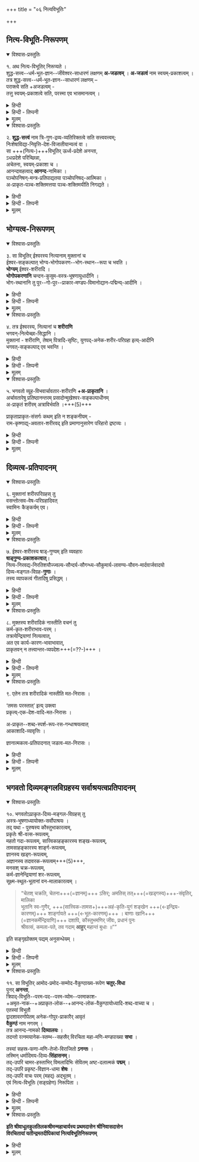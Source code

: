 +++
title = "०६ नित्यविभूतिः"

+++

## नित्य-विभूति-निरूपणम् 

<details open><summary>विश्वास-प्रस्तुतिः</summary>

१. अथ नित्य-विभूतिर् निरूप्यते ।  
शुद्ध-सत्त्व--धर्म-भूत-ज्ञान--जीवेश्वर-साधारणं लक्षणम् **अ-जडत्वम्** । **अ-जडत्वं** नाम स्वयम्-प्रकाशत्वम् ।  
तत्र शुद्ध-सत्त्व--धर्म-भूत-ज्ञान--साधारणं लक्षणम् –  
पराक्त्वे सति +अजडत्वम् -  
तत्तु स्वयम्-प्रकाशत्वे सति, परस्मा एव भासमानत्वम् ।
</details>

<details><summary>हिन्दी</summary>

अनुवाद -काल- निरूपण के पश्चात् नित्यविभूति का निरूपण किया जा रहा है । शुद्धसत्त्व, धर्मभूतज्ञान, जीव तथा ईश्वर, इन चारों में पाया जाने वाला धर्म अजड़त्व है ।  
स्वयम्प्रकाशत्व को अजड़त्व कहते हैं । 
पराक् होते हुए अजड़ होना यह धर्मं शुद्धसत्त्व तथा धर्मभूतज्ञान, इन दोनों में समान रूप से पाया जाता है ।  
पराक् होते हुए अजड़ होने का अर्थ है स्वयम् प्रकाश होते हुए दूसरे के लिए प्रकाशित होना ।  
</details>


<details><summary>हिन्दी - तिप्पनी</summary>

नित्यविभूति का निरूपण 


भा० प्र० - प्रकृति तथा काल का निरूपण करने के पश्चात् इस छठे अवतार में नित्यविभूति का निरूपण किया जाता है । विशिष्टाद्वैतदर्शन में स्वीकार किया जाता है कि परमात्मा की दो विभूतियाँ हैं— श्रीविभूति तथा नित्यविभूति ।  
लीला विभूति के अन्तर्गत सम्पूर्ण जगत् आ जाता है.  
तथा नित्यविभूति श्रीभगवान् के दिव्य वैकुण्ठधाम को कहते हैं ।  
नित्यविभूति को शुद्धसत्त्व तथा त्रिपाद्विभूति भी कहा[[१०५]] जाता है ।  
पुरुषसूक्त का निम्न मन्त्र भी परमात्मा की इन दोनों विभूतियों का निर्देश करता है । 

'पादोऽस्य विश्वा भूतानि त्रिपादस्यामृतं दिवि । एतावानस्य महिमा ततो ज्यायांश्च पूरुषः ।'+++(5)+++  
अर्थात् परमात्मा की पादविभूति में यह सम्पूर्ण जगत् है  
तथा परमात्मा की अमृत त्रिपाद विभूति द्युलोक ( वैकुण्ठलोक ) में है ।  
इतना परमात्मा का ऐश्वर्य है और परमपुरुष उससे महान् है । 

यतीन्द्रमतदीपिकाकार शुद्धसत्त्व, धर्मभूतज्ञान, जीव तथा ईश्वर,  
इन चारों में अजड़त्व नामक धर्म को लेकर समानता मानते हैं ।  
यह अजड़त्व स्वयम्प्रकाशत्व रूप है ।  
स्वयम्प्रकाश उसे कहते हैं, जो अपने प्रकाश के लिए किसी दूसरे प्रकाशक पदार्थ की अपेक्षा न रखे ।  
इसी प्रकार स्वयम्प्रकाशत्व नित्यविभूति में है । 

</details>


<details><summary>मूलम्</summary>

१. अथ नित्यविभूतिर्निरूप्यते । शुद्धसत्त्वधर्मभूतज्ञानजीवेश्वरसाधारणं लक्षणम् अजडत्वम् । अजडत्वं नाम स्वयम्प्रकाशत्वम् । तत्र शुद्धसत्त्वधर्मभूतज्ञान-साधारणं लक्षणम् – पराक्त्वे सति अजडत्वम् - तत्तु स्वयम्प्रकाशत्वे सति परस्मा एव भासमानत्वम् ।

</details>


<details open><summary>विश्वास-प्रस्तुतिः</summary>

२. **शुद्ध-सत्त्वं** नाम त्रि-गुण-द्रव्य-व्यतिरिक्तत्वे सति सत्त्ववत्त्वम्;  
निःशेषाविद्या-निवृत्ति-देश-विजातीयान्यत्वं वा ।  
सा +++(नित्य-)+++विभूतिर् ऊर्ध्व-प्रदेशे अनन्ता,  
ऽधःप्रदेशे परिच्छिन्ना,  
अचेतना, स्वयम्-प्रकाशा च ।  
आनन्दावहत्वाद् **आनन्द**-नामिका ।  
पञ्चोपनिषन्-मन्त्र-प्रतिपाद्यतया पञ्चोपनिषद्-आत्मिका ।  
अ-प्राकृत-पञ्च-शक्तिमत्तया पञ्च-शक्तिमयीति निगद्यते ।
</details>

<details><summary>हिन्दी</summary>

यहाँ पर शुद्धसत्त्व के दो लक्षण दिये गये हैं-  
त्रिगुण द्रव्य से भिन्न होते हुए सत्त्वगुणवान् होना इसका पहला लक्षण है ।  
इसका दूसरा लक्षण है – सम्पूर्ण अविद्या की निवृत्ति जहाँ हो जाती है, उस प्रदेश से विसजातीय जो प्राकृतिक प्रदेश, उससे भिन्न होना; यह नित्यविभूति का दूसरा लक्षण है ।  

यह नित्यविभूति ऊपर की ओर अनन्त है तथा नीचे की ओर यह सीमित है ।  
यह ज्ञानरहित तथा स्वयम् प्रकाश है ।  
आनन्दप्रद होने के कारण इसका एक नाम आनन्द भी है ।  
पञ्चोपनिषत् के मन्त्र इस विभूति का प्रतिपादन कराते हैं, अतएव यह पञ्चोपनिषन्मयी है ।  
दिव्य पञ्चशक्तियों से युक्त होने के कारण यह पञ्चशक्तिमयी कही जाती है । 
</details>

<details><summary>हिन्दी - तिप्पनी</summary>

शुद्धसत्त्व पदार्थ 


नित्य विभूति को शुद्धसत्त्व भी कहा जाता है, क्योंकि इस विभूति में रहने वाला सत्त्वगुण प्राकृतिक न होकर दिव्य है । प्रकृति में रहने वाला सत्त्वगुण रजोगुण एवं तमोगुण से मिश्रित रहता है, किन्तु नित्यविभूति में पाए जाने वाले सत्त्वगुण में रजो- गुण एवं तमोगुण का मिश्रण नहीं है । अतएव यह शुद्धसत्त्व है । प्रकृति में पाया जाने वाला सत्त्वगुण मिश्रसत्त्व कहलाता है । शुद्धसत्त्व में अजड़त्व होते हुए पराक्त्व भी है । पराक् का अर्थ है - 'परस्मै अञ्चति' अर्थात् जो अपने से भिन्नों के लिए प्रका- शित हो । नित्यविभूति भी अपने से भिन्न ईश्वर तथा नित्य-मुक्त जीवों के लिए प्रकाशित होती है । उसके उपभोक्ता ईश्वर तथा नित्य-मुक्त जीव ही हैं । 


शुद्धसत्त्व के दो लक्षण 


यतीन्द्रमतदीपिकाकार ने शुद्धसत्त्व के दो लक्षणों का निर्देश किया है ।  
पहला लक्षण है- 'त्रिगुण-द्रव्य-व्यतिरिक्तत्वे सति सत्त्ववत्त्वम्' ।  
अर्थात् त्रिगुणद्रव्य से भिन्न होकर भी सत्त्वगुण से युक्त होना विभूति का लक्षण है ।  
नित्यविभूति में शुद्धसत्त्व है, अतएव वह सत्त्ववती है ।  
वह प्रकृति से भिन्न है ।  
प्रकृति में अतिव्याप्ति का वारण करने के लिए 'त्रिगुणद्रव्यव्यतिरिक्तत्वे सति' कहा गया है।  
जीव में अतिव्याप्ति का वारण करने के लिए  
'सत्त्ववत्त्व' कहा गया है ।  
इस प्रकार यहाँ लक्षण का समन्वय हो गया है ।  
नित्यविभूति का दूसरा लक्षण कहा गया है कि -  
'निःशेषाविद्या निवृत्ति- देशविजातीयान्यत्वम् ।'  
अर्थात् नित्यविभूति में पहुँचने पर जीव पर अमानव कर-स्पर्श होता है,  
उससे उस मुक्तात्मा की सम्पूर्ण अविद्या की निवृत्ति हो जाती है ।  
इस प्रकार नित्यविभूति निःशेषाविद्यानिवृत्ति देश है।  
उससे विजातीय है प्रकृत्यादि देश ।  
उस प्रकृत्यादि देश से भिन्न है सम्पूर्ण नित्यविभूति ।  
अर्थात् जिस प्रकार निःशेषाविद्या-निवृत्तिदेश  
शुद्धसत्त्व-गुण वाला है,  
उसी प्रकार सम्पूर्ण नित्य-विभूति शुद्ध-सत्त्वगुण वाली है । 

[[१०६]]

वह नित्यविभूति ऊपर की ओर अनन्त है किन्तु नीचे की ओर लीलाविभूति से परिच्छिन्न है । वह विभूति स्वयम् प्रकाश होते हुए भी ज्ञातृत्व रहित है ।  
यह विभूति आनन्दप्रद है, अतएव वह आनन्दात्मिका है ।  
'ज्ञानानन्दमया लोकाः' ये भगवच्छास्त्र के वाक्य  
नित्यविभूति को ज्ञानमय एवं आनन्दमय बतलाते हैं ।  

रहस्य नामक जो उपनिषदों के मन्त्र हैं,  
वे उस विभूति का दिव्य पञ्चभूतात्मक रूप से प्रतिपादन करते हैं,  
अतएव नित्यविभूति को पञ्चोपनिषन्मयी कहा जाता है । 

नित्य-विभूति के जो पांच दिव्य महाभूत हैं,  
वे ही पञ्चशक्ति शब्द से अभिहित किये जाते हैं ।  
उन सबों से सम्पन्न होने के कारण नित्यविभूति को पञ्चशक्तिमयी कहा जाता है । 

</details>


<details><summary>मूलम्</summary>

२. शुद्धसत्त्वं नाम त्रिगुणद्रव्यव्यतिरिक्तत्वे सति सत्त्ववत्त्वम्; निःशेषाविद्या- निवृत्तिदेशविजातीयान्यत्वं वा । सा विभूतिरूर्ध्वप्रदेशे अनन्ता । अधःप्रदेशे परिच्छिन्ना अचेतना स्वयम्प्रकाशा च । आनन्दावहत्वादानन्दनामिका । पञ्चो-पनिषन्मन्त्रप्रतिपाद्यतया पञ्चोपनिषदात्मिका । अप्राकृतपञ्चशक्तिमत्तया पञ्च-शक्तिमयीति निगद्यते ।
</details>


## भोग्यत्व-निरूपणम् 

<details open><summary>विश्वास-प्रस्तुतिः</summary>

३. सा विभूतिर् ईश्वरस्य नित्यानाम् मुक्तानां च  
ईश्वर-सङ्कल्पात् भोग्य-भोगोपकरण--भोग-स्थान--रूपा च भवति ।  
**भोग्यम्** ईश्वर-शरीरादि ।  
**भोगोपकरणानि** चन्दन-कुसुम-वस्त्र-भूषणायुधादीनि ।  
भोग-स्थानानि तु पुर--गो-पुर--प्राकार-मण्डप-विमानोद्यान-पद्मिन्य्-आदीनि ।
</details>

<details><summary>हिन्दी</summary>

अनुवाद - परमात्मा के सत्यसंकल्प के द्वारा नित्यविभूति ईश्वर – नित्य जीव एवं मुक्त जीवों का भोग्य, भोगोपकरण तथा भोगस्थान बन जाती है । ईश्वर के शरीर आदि भोज्य पदार्थ हैं। चन्दन, कुसुम, वस्त्र, भूषण तथा आयुध आदि भोग के साधन हैं । गोपूर, प्राकार, मण्डप, विमान, उद्यान तथा कमलिनी आदि भोग के स्थान हैं । 
</details>

<details><summary>हिन्दी - तिप्पनी</summary>

नित्यविभूति का भोग्यत्व

मा० प्र० - [[१०७]] नित्यविभूति में ईश्वर, नित्य जीव एवं मुक्त जीवों का निवास है । यह नित्यविभूति परमात्मा के सत्यसंकल्प से उपर्युक्त तीनों का भोग्य, भोगोपकरण तथा भोगस्थान होती है ।
</details>


<details><summary>मूलम्</summary>

३. सा विभूतिरीश्वरस्य नित्यानाम् मुक्तानां च ईश्वरसङ्कल्पात् भोग्यभोगोपकरणभोगस्थानरूपा च भवति । भोग्यमीश्वरशरीरादि । भोगोपकरणानि चन्दन-कुसुमवस्त्रभूषणायुधादीनि । भोगस्थानानि तु पुरगोपुरप्राकारमण्डपविमानोद्यान-पद्मिन्यादीनि ।
</details>

<details open><summary>विश्वास-प्रस्तुतिः</summary>

४. तत्र ईश्वरस्य, नित्यानां च **शरीराणि**  
भगवन्-नित्येच्छा-सिद्धानि ।  
मुक्तानां - 
शरीराणि, तेषाम् पित्रादि-सृष्टिः, युगपद्-अनेक-शरीर-परिग्रहा  इत्य्-आदीनि  
भगवत्-सङ्कल्पाद् एव भवन्ति ।
</details>

<details><summary>हिन्दी</summary>

ईश्वर तथा नित्य-मुक्त जीवों का शरीर श्रीभगवान् की नित्य इच्छा से बनते हैं ।  
मुक्त जीवों का शरीर  
उनके द्वारा अपने अतीतकालिक पितरों आदि की सृष्टि - समकाल में अनेक शरीरों को धारण करना आदि भी भगवान् के सत्यसंकल्प से ही होते हैं ।
</details>

<details><summary>हिन्दी - तिप्पनी</summary>

नित्यमुक्त जीवों के लिए श्रीभगवान् के श्रीविग्रह का दर्शन ही अत्यन्त भोग है   
श्रीभगवान् का भी शेषादि नित्य-मुक्त जीवों का शरीर भोग्य है ।  
ईश्वर तथा नित्य-मुक्त जीवों के शरीर तो  
भगवान् की ईच्छा से ही तत्- तत् प्रकार के हैं ।  
छान्दोग्योपनिषद् के आठवें अध्याय में बतलाया गया है कि  
मुक्त जीव आविर्भूत गुणाष्टक होते हैं ।  
अतएव वे अपने संकल्प मात्र से ही समकाल में अनेक शरीरों को धारण कर लेते हैं  
तथा वे अपने अतीतकालिक पितृ-गणों को देखना चाहते हैं  
तो वे भी अपना शरीर धारण करके उपस्थित हो जाते हैं ।+++(5)+++  
मुक्त जीवों द्वारा समकाल में अनेक शरीर धारण करने की शक्ति  
तथा पितृगणों की सृष्टि करने की शक्ति  
श्रीभगवान् के सत्यसंकल्प के द्वारा ही होती है ।  
क्योंकि मुक्त जीव जब 'अहमन्नमहमन्नमहमन्नम्' इस प्रकार से सामाम्नान करता है  
तो उस सामाम्नान को सुनकर  
अपने हर्षातिरेक को अभिव्यक्त करते हुए  
श्रीभगवान् भी सामाम्नान करते हैं— 'अहमन्नादोऽहमन्नादोऽहमन्नादः ।'  
अर्थात् मैं अपने भोग्य अत्यन्त दुर्लभ इस मुक्तजीव का उपभोक्ता हूँ  
और उस आये हुए अपने प्रियतम मुक्तजीव को प्रेमपूर्वक वीक्षण करके  
श्रीभगवान् अपने सत्यसंकल्प से ही उससे आविर्भूत गुणाष्टक बना देते हैं ।
</details>


<details><summary>मूलम्</summary>

४. तत्र ईश्वरस्य नित्यानां च शरीराणि भगवन्नित्येच्छासिद्धानि । मुक्तानां शरीराणि तेषाम् पित्रादिसृष्टिः युगपदनेकशरीरपरिग्रहा इत्यादीनि भगवत्सङ्कल्पा- देव भवन्ति ।
</details>

<details open><summary>विश्वास-प्रस्तुतिः</summary>

५. भगवतो व्यूह-विभवार्चावतार-शरीराणि **+अ-प्राकृतानि** ।  
अर्चावतारेषु प्रतिष्ठानन्तरम् प्रसादोन्मुखेश्वर-सङ्कल्पाधीनम्  
अ-प्राकृतं शरीरम् अत्राविर्भवति ।+++(5)+++  

प्राकृताप्राकृत-संसर्गः कथम् इति न शङ्कनीयम् -  
राम-कृष्णाद्य्-अवतार-शरीरवद् इति प्रमाणानुसारेण परिहारो द्रष्टव्यः ।
</details>

<details><summary>हिन्दी</summary>

भगवान् के व्यूह, विभव तथा अर्चावतार के जो शरीर होते हैं, वे भी दिव्य हैं ।  
अर्चावतारों में प्रतिष्ठा के पश्चात् प्रसादोन्मुख भगवान् के सत्य संकल्प से अप्राकृत शरीर आविर्भूत हो जाता है ।  
यहाँ पर यह शंका नहीं करना चाहिए कि प्राकृत वस्तुओं का दिव्य वस्तुओं से सम्बन्ध कैसे संभव है ?  
क्योंकि जिस प्रकार श्रीराम, श्रीकृष्ण इत्यादि के शरीर दिव्य थे,  
उसी प्रकार अर्घावतारों के भी शरीर दिव्य हो जाते हैं;  
इस प्रमाण के अनुसार उपर्युक्त शंका का समाधान हो जाता है । 
</details>

<details><summary>हिन्दी - तिप्पनी</summary>

श्रीभगवान् के सभी शरीर दिव्य होते हैं 

श्रीभगवान् के व्यूह तथा विभवावतारों में होने वाले जो शरीर होते हैं, वे भी दिव्य होते हैं । व्यूह रूप से भगवान् चार शरीरों को धारण करते हैं - वासुदेव, संक- र्षण, प्रद्युम्न एवं अनिरुद्ध । श्रीराम, कृष्ण आदि श्रीभगवान् के विभव रूप हैं । भगवान् का पररूप का श्रीविग्रह तो दिव्य है ही ।  

श्रीभगवान् का जो अर्चावतार रूप है, उस रूप में भी श्रीभगवान् का दिव्य विग्रह ही रहता है ।  
यदि कोई कहे कि अर्चा- वतार में तो श्रीभगवान् की राम, कृष्ण, वेङ्कटेश आदि की मूर्तियां होती हैं । ये मूर्तियाँ पाषाण या धातु की बनी होती है ।  
वे धातु और पाषाण प्राकृतिक ही होते हैं ।  
पुनः उनको दिव्य बतलाना कहाँ तक उचित है ?  
तो इसका समाधान यह है कि जिस प्रकार श्रीराम, कृष्ण आदि के शरीर प्राकृतिक ही प्रतीत होते थे,  
किन्तु वस्तुतः वे शरीर दिव्य ही थे;  
यह श्रीरामायण आदि के अध्येताओं को पूर्णरूप से ज्ञात है;  
उसी प्रकार प्रतिष्ठा के पश्चात् उन अर्चावतार शरीरों में भी दिव्यता आ जाती है ।
</details>

<details><summary>मूलम्</summary>

५. भगवतो व्यूहविभवार्चावतारशरीराणि अप्राकृतानि । अर्चावतारेषु प्रतिष्ठानन्त-रम् प्रसादोन्मुखेश्वरसङ्कल्पाधीनम् अप्राकृतं शरीरमत्राविर्भवति । प्राकृताप्राकृत- संसर्गः कथमिति न शङ्कनीयम् । रामकृष्णाद्यवतारशरीरवदिति प्रमाणानुसारेण परिहारो द्रष्टव्यः ।
</details>

## दिव्यत्व-प्रतिपादनम् 

<details open><summary>विश्वास-प्रस्तुतिः</summary>

६. मुक्तानां शरीरपरिग्रहस् तु  
वसन्तोत्सव-वेष-परिग्रहादिवत्  
स्वामिनः कैङ्कर्यम् एव।
</details>

<details><summary>हिन्दी</summary>

अनुवाद - जैसे वसन्तोत्सव में लोग अपना वेष परिग्रह करते हैं,  
वैसे ही अपने स्वामी श्रीभगवान् की प्रसन्नता के लिए  
मुक्तजीव शरीरों को धारण करते हैं ।
</details>

<details><summary>हिन्दी - तिप्पनी</summary>

भा० प्र० - छान्दोग्योपनिषद् में मुक्तजीवों के  शरीर धारणादि का वर्णन है ।  
किन्तु मुक्तजीवों द्वारा शरीरादि का धारण कर्मजन्य नहीं है ।  
श्रीभगवान् की प्रसन्नता के लिए मुक्तजीव भी  
तत् तत् शरीरों को धारण करते हैं ।  
वसन्तोत्सव काल में जिस प्रकार लोग मनोरंजनार्थ तत्-तत् वेषों को धारण करते हैं,  
उसी प्रकार मुक्त- जीव भी अपनी इच्छा से तत् तत् शरीरों को धारण करते हैं ।
</details>


<details><summary>मूलम्</summary>

६. मुक्तानां शरीरपरिग्रहस्तु वसन्तोत्सववेषपरिग्रहादिवत् स्वामिनः कैङ्कर्यमेव।
</details>


<details open><summary>विश्वास-प्रस्तुतिः</summary>

७. ईश्वर-शरीरस्य षाड्-गुण्यम् इति व्यवहारः  
**षाड्गुण्य-प्रकाशकत्वात्**।  
नित्य-निरवद्य-निरतिशयौज्ज्वल्य-सौन्दर्य-सौगन्ध्य-सौकुमार्य-लावण्य-यौवन-मार्दवार्जवादयो  
दिव्य-मङ्गल-विग्रह-**गुणाः** ।  
तस्य व्यापकत्वं गीतादिषु प्रसिद्धम् ।
</details>

<details><summary>हिन्दी</summary>

ईश्वर के शरीर के षाड्गुण्य का प्रकाशन शुद्धसत्त्व करता है, अतएव नित्यविभूति को षाड्- गुण्य भी कहा जाता है । शाश्वतिक दोषरहित एवं सीमातीत औज्वल्य, सौन्दर्य, सौगन्ध्य, सौकुमार्य, लावण्य, यौवन, मार्दव तथा आर्जव आदि श्रीभगवान् के दिव्य- मङ्गलविग्रह के गुण हैं । श्रीभगवान् के दिव्य मङ्गलविग्रह की व्यापकता गीता आदि में बतलायी गयी है । 
</details>


<details><summary>हिन्दी - तिप्पनी</summary>


श्रीभगवान् ज्ञान, शक्ति, बल, ऐश्वर्य वीर्य एवं तेज, इन गुणों के आश्रय हैं ।  
महर्षि पराशर कहते हैं- 


> 'ज्ञानशक्तिबलैश्वर्य-वीर्यतेजांस्यशेषतः । 
भगवच्छब्दवाच्यानि विना हेयैर् गुणादिभिः ॥' (वि० पु० ६।५।७९ ) 

[[१०९]]


अर्थात् सम्पूर्ण ज्ञान, सम्पूर्ण शक्ति, सम्पूर्ण बल, सम्पूर्ण ऐश्वर्य, सम्पूर्ण वीर्य तथा सम्पूर्ण तेज, ये सभी भगवत् शब्द के व्राच्य हैं । श्रीभगवान् के शरीर के इन छः गुणों का प्रकाशन नित्यविभूति करती है, अतएव शुद्धसत्त्व को षाड्गुण्य शब्द से अभिहित किया जाता है। श्रीभगवान् के दिव्यमङ्गलविग्रह दिव्य गुणों से सम्पन्न हैं । 


श्रीभगवान् के कुछ दिव्य गुण


१. औज्ज्वल्य - देदीप्यमानता । श्रीभगवान् का दिव्यमङ्गलविग्रह इसी गुण के कारण सदा देदीप्यमान रहता है । श्रीभगवान् के दिव्यमङ्गलविग्रह के औज्ज्वल्य का वर्णन करते हुए श्रीयामुनाचार्य स्तोत्ररत्न में कहते हैं- 

> स्फुरत्-किरीटाङ्गद-हार-कण्ठिका-  
मणीन्द्र-काञ्ची-गुण-नूपुरादिभिः ।  
रथाङ्ग-शङ्खासि-गदा-धनुर्-वरैर्  
लसत्-तुलस्या वनमालयोज्ज्वलम् ॥ ३६॥  
(स्तो० २० ३६ ) 
>
> अर्थात् श्रीभगवान् का दिव्यमङ्गल विग्रह चमकते हुए किरीट, वाजूबन्द, हार, कंठा, कौस्तुभमणि, करधनी, नूपुरादि आभूषणों तथा चक्र, शंख, कृपाण ( नन्दक ), गदा ( कौमोदकी ), धनुष ( शाङ्ग ) आदि आयुधों तथा तुलसी एवं वनमाला से देदीप्यमान है । 


२. सौन्दर्य - श्रीभगवान् के दिव्यमङ्गलविग्रह का सौन्दर्य अत्यन्त प्रख्यात है ।  
श्रीभगवान् के सौन्दर्य का वर्णन करती हुई छान्दोग्य श्रुति कहती है- 'आप्रणखात् सर्व एव सुवर्णः' ( छा० १/५/६ ) । अर्थात् श्रीभगवान् का नख से लेकर शिखा- पर्यन्त सम्पूर्ण अङ्ग मनोहर है । उनके नेत्रों का वर्णन करती हुई श्रुति कहती है- 'तस्य यथा कप्यासं पुण्डरीकमेव मक्षिणी' ( छा० उ० १/५/७ ) । अर्थात् श्रीभगवान् के कमल के सदृश मनोहर नेत्र हैं। रामानुजाचार्य कप्यास श्रुति के अर्थ का वर्णन करते हुए कहते हैं- 'गम्भीराम्भस्समुद्भूतसुमृष्टनाल र विकर विकसित पुण्डरीकदलामलयते क्षणः ।' अर्थात् श्रीभगवान् के गम्भीर जल में उद्भुत पुष्ट नाल पर सूर्य की किरणों के द्वारा विकसित कमल-दल के समान मनोज्ञ एवं विशाल नेत्र है ( वेदार्थसंग्रह ) । श्रीयामुनाचार्य स्तोत्ररत्न में श्रीभगवान् के दिव्यमङ्गलविग्रह के सौन्दर्य का वर्णन करते हुए कहते हैं- 


> प्रबुद्ध-मुग्धाम्बुज-चारु-लोचनं  
स-विभ्रम-भ्रू-लतम् उज्ज्वलाधरम् ।  
शुचि-स्मितं कोमल-गण्डम् उन्नसं  
ललाट-पर्यन्त-विलम्बितालकम् ॥ ३५॥  
(स्तो० र० ३५ ) 
> 
> अर्थात् श्रीभगवान् के नेत्र विकसित मनोहर कमल के समान हैं, भौंहें अत्यन्त कमनीय, विद्रुम से भी अधिक देदीप्यमान ओष्ठ हैं। उनका मनोहर मुसकान, कोमल गाल, उठी हुई नाक तथा ललाट- पर्यन्त लटकते हुए घुंघराले, काले कुन्तल हैं । 

३. सौगन्ध्य – उनके दिव्यमङ्गलविग्रह से सर्वदा सुगन्धि निकलती रहती है । 

४. सौकुमार्य – श्रीभगवान् के दिव्य मङ्गलविग्रह की सौकुमार्यं भव्य शोभा का वर्णन करते हुए उन्हें अतसीकुसुमसच्छाय कहा गया है । 

५. लावण्य – लावण्य उस शोभा-विशेष का नाम है, जो सुन्दर से भी सुन्दर वस्तु का गुण अपने दर्शकों को आकृष्ट कर लेता है । 

[[११०]]


६. यौवन - श्रीभगवान् के शरीर में यौवन हमेशा वना रहता है । 


७. मार्दव - उपर्युक्त सभी गुणों के साथ-साथ श्रीभगवान् के दिव्यमङ्गलविग्रह में मार्दव अपनी चरमसीमा पर बना रहता है । 


८. आर्जव - ऋजुता के भाव को आर्जव कहते हैं । 


ये सभी गुण श्रीभगवान् के दिव्यमङ्गलविग्रह में अपनी पूर्ण दिव्यता के साथ सर्वदा रहते हैं । ये सभी गुण श्रीभगवान् के दिव्यमङ्गलविग्रह में सीमातीत रूप से विराजमान रहते हैं । 

श्रीभगवान् के दिव्य रूप की व्यापकता -  
गीता का दसवीं एवं ग्यारहवाँ अध्याय, अन्तर्यामी ब्राह्मण, सुबालोपनिषद् आदि में विस्तार के साथ वर्णित हैं ।
</details>



<details><summary>मूलम्</summary>

७. ईश्वरशरीरस्य षाड्गुण्यमिति व्यवहारः पाड्गुण्यप्रकाशकत्वात्। नित्यनिरवद्य- निरतिशयौज्ज्वल्यसौन्दर्यसौगन्ध्यसौकुमार्यलावण्ययौवनमार्दवार्जवादयो दिव्य-मङ्गलविग्रहगुणाः । तस्य व्यापकत्वं गीतादिषु प्रसिद्धम् ।
</details>


<details open><summary>विश्वास-प्रस्तुतिः</summary>

८. मुक्तस्य शरीरादिकं नास्तीति वचनं तु  
कर्म-कृत-शरीराभाव-परम् ।  
तत्रत्येन्द्रियाणां नित्यत्वात्,  
अत एव कार्य-कारण-भावाभावात्,  
प्राकृतवन् न तत्त्वान्तर-व्यपदेशः+++(=??-)+++ ।
</details>

<details><summary>हिन्दी</summary>

मुक्तजीवों का शरीर नहीं होता है;  
इस कथन का अभिप्राय यह है कि उनका कर्मजन्य शरीर नहीं होता । 

नित्यविभूति की इन्द्रियाँ नित्य होती है,  
अतएव उनमें कार्यकारणभाव का अभाव होने के कारण  
प्राकृत इन्द्रियों को[[??]] उन्हें तत्त्वान्तर नहीं बतलाया गया है । 
</details>


<details><summary>हिन्दी - तिप्पनी</summary>

'अशरीरं वावसन्तं न प्रियाप्रियेऽस्पृशतः ।' इत्यादि श्रुतियों में  
बतलाया गया है कि  
मुक्तजीवों का शरीर से संबन्ध छूट जाता है,  
अत एव वे जागतिक सुख-दुःखों के आस्पद नहीं बनते हैं ।  
शरीर के संबन्ध से युक्त जीव के सुख-दुःख आदि का अपहान नहीं होता । इन सभी कथनों का अभिप्राय यह है कि मुक्तजीवों का प्राकृत शरीर से संबन्ध छूट जाता है ।  
लीलाविभूति को पार करने पर अमानव का स्पर्श होते ही उसका दिव्य शरीर हो जाता है और उस दिव्य शरीर से ही  
'सोऽश्नुते सर्वान् कामान् सह ब्रह्मणा विपश्चिता।'  
इस श्रुति में प्रोक्त वह ब्राह्मसुखों का अनुभव करते हुए सर्वलोक-संच- रण में समर्थ होता है ।  
वैकुण्ठलोक में रहने वाले मुक्तजीवों की इन्द्रियाँ भी नित्य तथा दिव्य होती हैं ।  
अतएव उनको तत्त्वान्तर न बतलाकर पञ्चशक्तिमय कहा गया है ।+++(5)+++  
</details>


<details><summary>मूलम्</summary>

८. मुक्तस्य शरीरादिकं नास्तीति वचनं तु कर्मकृतशरीराभावपरम् । तत्रत्येन्द्रियाणां नित्यत्वात्, अत एव कार्यकारणभावाभावात् प्राकृतवन्न तत्त्वान्तरव्यपदेशः ।
</details>


<details open><summary>विश्वास-प्रस्तुतिः</summary>

९. एतेन तत्र शरीरादिकं नास्तीति मत-निरासः ।  

‘तमसः परस्तात्’ इत्य् उक्त्वा  
प्रकृत्य्-एक-देश-वादि-मत-निरासः ।  

अ-प्राकृत--शब्द-स्पर्श-रूप-रस-गन्धाश्रयत्वात्  
आकाशादि-व्यावृत्तिः ।  

ज्ञानात्मकत्व-प्रतिपादनात् जडत्व-मत-निरासः ।
</details>

<details><summary>हिन्दी</summary>

इस प्रतिपादन से नित्यविभूति में  
शरीर का अभाव प्रतिपादित करने वालों के मत का निरास हो गया ।  

नित्यविभूति को तमोगुण से परे कहा गया है,  
अतएव नित्यविभूति को प्रकृति का एक अंश मानने वालों के मत का खण्डन हो गया । 

नित्यविभूति आकाश+++(आदि)+++ से भिन्न तत्त्व है,  
क्योंकि वह दिव्य शब्द, स्पर्श, रूप, रस एवं गन्ध का आश्रय है ।  

नित्यविभूति को जड़ मानने वालों के मत का खण्डन इसलिए हो गया कि वह ज्ञानात्मक है ।
</details>

<details><summary>हिन्दी - तिप्पनी</summary>

नित्यविभूति को विभिन्न दार्शनिकों ने प्रकृति का एक अंश वतलाकर  
उसे नित्योद्विक्त-सत्त्वगुणसम्पन्न माना है।  
उनके अनुसार नित्यविभूति में कभी भी सत्त्वगुण रजोगुण एवं तमोगुण से अभिभूत नहीं होता ।  
अतएव उसे शुद्धसत्त्वसम्पन्न कहा गया है ।  

किन्तु उन विचारकों का उक्त कथन इसलिए अनुचित है कि  
'आदित्यवर्णं तमसः परस्तात्' श्रुति  
प्रकृति के ऊपर आदित्य के समान वर्णयुक्त दिव्यमङ्गल- विग्रह से सम्पन्न भगवान् का प्रतिपादन करती है।  
इससे शुद्धसत्त्वमय नित्यविभूति के अन्तर्गत भगवद्-विग्रह सिद्ध होता है ।  

'क्षयन्तम् अस्य रजसः पराके' श्रुति कहती है कि  
रजोगुणयुक्त प्रकृति से ऊपर  
नित्यविभूति में श्रीभगवान् निवास करते हैं ।  

'योऽस्याध्यक्षः परमे व्योमन्' श्रुति कहती है कि  
इस जगत् के स्वामी परमात्मा परमाकाश में रहते हैं । 

'तदक्षरे परमे व्योमन्' श्रुति कहती है कि  
परमात्मा अविनाशी परमाकाश में रहता है ।  
यह परमाकाश ही नित्यविभूति है । 

इन वाक्यों से स्पष्ट है कि नित्य-विभूति प्रकृति से ऊपर है,  
वह प्रकृति का एकदेश नहीं है। 

नित्यविभूति आकाश से भिन्न इसलिए है कि  
वह दिव्य रस, रूप, गन्ध, स्पर्श एवं शब्द का आश्रय है ।  
इस भौतिक आकाश के गुण प्राकृतिक हैं ।  
नित्यविभूति को कुछ लोग जड़ मानते हैं,  
किन्तु वह जड़ इसलिए नहीं है कि वह ज्ञानमय है ।  
कहा भी गया है- 


[[1]]


> 'तत्रानन्दमया लोका  
भोगाश् चानन्दलक्षणाः ।   
आनन्दं नाम ते लोकं  
परमानन्द-लक्षणम् ॥  
> 
> तयोर् नौ+++(=??)+++ परमं व्योम  
निर्द्वन्द्वं सुखमुत्तमम् ।  
षाड्गुण्य-प्रसरो नित्य-  
स्वच्छन्दाद् देशतां गतः ॥' 


[[१११]]


अर्थात्  

> नित्यविभूति में आनन्दमय लोक और आनन्दात्मक भोग हैं ।  
आनन्द नामक वह नित्यविभूति परमानन्दस्वरूप है ।  
हम दोनों ( लक्ष्मी एवं नारायण ) के लिए परमाकाश नित्यविभूति  
निर्द्वन्द्व उत्तम सुखस्वरूप है ।  
ज्ञान, शक्ति आदि छः गुणों का प्रसर ही  
श्रीभगवान् की नित्य स्वेच्छा से  
देशरूपता को प्राप्त हुआ है । 

इन वचनों से नित्यविभूति आनन्दस्वरूप सिद्ध होती है ।  
अनुकूल ज्ञान ही आनन्द कहलाता है,  
अतएव नित्यविभूति ज्ञानमय सिद्ध होती है ।  
फलतः उसे जड़ नहीं कहा जा सकता है ।  
जड़ पदार्थ वह होता है,  
जो परप्रकाश होता है ।  
ज्ञानात्मक नित्यविभूति स्वप्रकाश है,  
अतएव वह अजड़ है । 
</details>


<details><summary>मूलम्</summary>

९. एतेन तत्र शरीरादिकं नास्तीति मतनिरासः । ‘तमसः परस्तात्’ इत्युक्त्वा प्रकृत्येकदेशवादिमतनिरासः । अप्राकृतशब्दस्पर्शरूपरसगन्धाश्रयत्वात् आकाशा-दिव्यावृत्तिः । ज्ञानात्मकत्वप्रतिपादनात् जडत्वमतनिरासः ।
</details>



## भगवतो दिव्यमङ्गलविग्रहस्य सर्वाश्रयत्वप्रतिपादनम् 

<details open><summary>विश्वास-प्रस्तुतिः</summary>

१०. भगवतोऽप्राकृत-दिव्य-मङ्गल-विग्रहस् तु  
अस्त्र-भूषणाध्यायोक्त-सर्वोपाश्रयः ।  
तद् यथा - पुरुषस्य कौस्तुभाकारत्वम्,  
प्रकृतेः श्री-वत्स-रूपत्वम्,  
महतो गदा-रूपत्वम्, 
सात्त्विकाहङ्कारस्य शङ्ख-रूपत्वम्,  
तामसाहङ्कारस्य शार्ङ्ग-रूपत्वम्,  
ज्ञानस्य खड्ग-रूपत्वम्,  
अज्ञानस्य तदावरक-रूपत्वम्+++(5)+++,  
मनसश् चक्र-रूपत्वम्,  
कर्म-ज्ञानेन्द्रियाणां शर-रूपत्वम्,  
सूक्ष्म-स्थूल-भूतानां वन-मालाकारत्वम् ।

> "चेतश् चक्रति, चेतना+++(=ज्ञानम्)+++ ऽसिर्; अमतिस् तत्+++(=खड्गस्य)+++-संवृतिर्, मालिका  
भूतानि स्व-गुणैर्, +++(सात्त्विक-तामस+)+++अहं-कृति-युगं शङ्खेन +++(←इन्द्रिय-कारणम्)+++ शार्ङ्गायते +++(←भूत-कारणम्)+++ ।
बाणाः खानि+++(=ज्ञानकर्मेन्द्रियाणि)+++ दशापि, कौस्तुभमणिर् जीवः, प्रधानं पुनः  
श्रीवत्सं, कमला-पते, तव गदाम् **आहुर्** महान्तं बुधाः ॥””

इति सङ्गृह्योक्तम् पद्यम् अनुसन्धेयम् ।
</details>

<details><summary>हिन्दी</summary>

अनुवाद - अस्त्रभूपणाध्याय में श्रीभगवान् के दिव्यमङ्गलविग्रह को निम्न प्रकार से सबों का आश्रय बतलाया गया है । तथाहि —जीव श्रीभगवान् का कौस्तुभमणि है । प्रकृति ही उनका श्रीवत्सचिह्न है । महत्तत्त्व गदारूप है । सात्त्विकाहङ्कार शंख- स्वरूप है । तामसाहङ्कार शार्ङ्गस्वरूप है । ज्ञान कृपाणस्वरूप है । अज्ञान उस तल- वार का आवरक ( कोष ) है । मन चक्रस्वरूप है । ज्ञानेन्द्रियाँ एवं कर्मेन्द्रियाँ बाग- स्वरूप हैं । सूक्ष्मभूत ( तन्मात्राएँ ) एवं स्थूलभूत वनमालास्वरूप हैं । इन सभी अर्थों के संग्राहक निम्न श्लोक का यहाँ अनुसंधान करना चाहिए। वह श्लोक है- 

अर्थात् - हे श्रीपते ! श्रीपराशर महर्षि आदि महापुरुषों ने कहा है कि मन ही आपका चक्र है । ज्ञान कृपाण है, अज्ञान उसका म्यान है । अपने गुणों के साथ पञ्च- महाभूत ही आपकी वनमाला है । सात्त्विकाहङ्कार शंख तथा तामसाहङ्कार शां है, दश इन्द्रियाँ बाण हैं, जीव कौस्तुभमणि है, प्रकृति श्रीवत्सचिह्न है तथा महान् ही गदा है । 
</details>

<details><summary>हिन्दी - तिप्पनी</summary>

भा० प्र० – विष्णुपुराण के प्रथम अंश के बाइसवें अध्याय में श्रीभगवान् इस सम्पूर्ण जगत् को अस्त्र एवं भूषण रूप से किस प्रकार धारण करते हैं, इस बात को बतलाते हुए महर्षि पराशर कहते हैं- 

> 'आत्मानमस्य जगतो  
निर्लेपम् अगुणामलम् ।  
बिभर्ति कौस्तुभ-मणि-  
स्वरूपं भगवान् हरिः ॥  
>
> श्रीवत्स संस्थान-धरम्  
अनन्तेन समाश्रितम् ।  
प्रधानं बुद्धिर् अप्य् आस्ते  
गदारूपेण माधवे ॥ 
>
> भूतादिम् इन्द्रियादिञ्च  
द्विधाऽहङ्कारमीश्वरः ।  
बिभर्ति शङ्खरूपेण  
शार्ङ्गरूपेण स्थितम् ॥  
>
> चलत् स्वरूपम् अत्यन्तं  
जवेनान्तरितानिलम् ।  
चक्रस्वरूपं च मनो  
धत्ते विष्णुकरे स्थितम् ॥ 
>
> पञ्चरूपा तु या माला  
वैजयन्ती गदाभृतः ।  
सा भूतहेतु-सङ्घाता  
भूतमाला च वै द्विज ॥  
>
> यानीन्द्रियाण्य् अशेषाणि  
बुद्धिकर्मात्मकानि वै ।  
शररूपाण्य् अशेषाणि  
तानि धत्ते जनार्दनः ॥ 
>
> बिभर्ति यच् चासिरत्नम्  
अच्युतोऽत्यन्तनिर्मलम् ।  
विद्यामयं तु तज्ज्ञानम्  
अविद्याकोशसंस्थितम् ॥ 
>
> इत्थं पुमान् प्रधानं च  
बुद्ध्य्-अहङ्कारम् एव च ।  
भूतानि च हृषीकेशे  
मनः सर्वेन्द्रियाणि च । 
>
> विद्याविद्ये च मैत्रेय !  
सर्वम् एतत् समाश्रितम् ।  
अस्त्रभूषण-संस्थान-  
स्वरूपं रूपवर्जितः ॥  
>
> बिभर्ति मायारूपोऽसौ  
श्रेयसे प्राणिनां हरिः ।  
सविकारं प्रधानं च  
पुमांसम् अखिलं जगत् ।  
बिभर्ति पुण्डरीकाक्षः  
तदेवं परमेश्वरः ॥ 

[[११३]] ( विष्णुपुराण १।२२।६८-७६ ) 

अर्थात् 

> इस जगत् के निर्लेप, प्राकृतिक गुणों से रहित  
तथा निर्दोष आत्मा  
अर्थात् शुद्ध दिव्यगुणाष्टक-सम्पन्न **आत्मा** को  
भगवान् श्रीहरि मणिरूप से धारण करते हैं ।  
अर्थात् श्रीभगवान् का कौस्तुभमणि जीवतत्त्वाभिमानी है ।  
अनन्त प्रभु ने **प्रकृति** को  
श्रीवत्स रूप से स्थान दिया है।  
श्रीभगवान् में **बुद्धि** गदा रूप से स्थित है ।  
भूतों के कारण **तामस अहङ्कार**,  
तथा इन्द्रियों के कारण **सात्त्विक अहङ्कार**,  
इन दोनों को श्रीभगवान्  
क्रमशः शार्ङ्ग रूप से तथा शंख रूप से धारण करते हैं ।  
अपने वेग से वायु को भी पराजित करने वाले  
अत्यन्त चञ्चल मन को  
श्रीविष्णु अपने हाथ में चक्र रूप से धारण करते हैं ।  
श्रीभगवान् की पाँच रूपों वाली वनमाला है,  
वह पञ्चभूतों तथा पञ्चतन्मात्राओं के संघातस्वरूपा है ।  
भगवान् जनार्दन पाँचों कर्मेन्द्रियों तथा पाँचों ज्ञानेन्द्रियों को  
अपने बाण रूप से धारण करते हैं।  
श्रीभगवान् जिस रत्नमय अत्यन्त निर्मल नन्दक नामक कृपाण को धारण करते हैं,  
वहं ज्ञानमय है  
तथा वह अज्ञान रूपी कोश में स्थित है ।  
हे मैत्रेय ! इस प्रकार पुरुष, प्रधान, बुद्धि, अहङ्कार, सभी भूत, मन, सभी इन्द्रियां, ज्ञान तथा अज्ञान  
श्रीभगवान् हृषीकेश में अवस्थित हैं ।  
प्राकृतिक रूप ( शरीर ) से रहित  
श्रीभगवान् विचित्र रूप प्राणियों का कल्याण करने के लिए  
धारण करते हैं । 

विष्णुपुराण के इसी अर्थं का अनुवाद आचार्यों ने 'चेतश्चक्रति' इत्यादि श्लोक में किया है । 
</details>


<details><summary>मूलम्</summary>

१०. भगवतोऽप्राकृतदिव्यमङ्गलविग्रहस्तु अस्त्रभूषणाध्यायोक्तसर्वोपाश्रयः । तद्यथा -पुरुषस्य कौस्तुभाकारत्वम्, प्रकृतेः श्रीवत्सरूपत्वम्, महतो गदारूपत्वम्,सात्त्विका – हङ्कारस्य शङ्खरूपत्वम्, तामसाहङ्कारस्य शार्ङ्गरूपत्वम्, ज्ञानस्य खड्गरूपत्वम्, अज्ञानस्य तदावरकरूपत्वम्, मनसश्चक्ररूपत्वम्, कर्मज्ञानेन्द्रियाणां शररूपत्वम्, सूक्ष्मस्थूलभूतानां वनमालाकारत्वम् ।

> “चेतश्चक्रति चेतनासिरमतिस्तत्संवृतिर्मालिका  
भूतानि स्वगुणरहङ्कृतियुगं शङ्खेन शार्ङ्गायते ।  
बाणाः खानि दशापि कौस्तुभमणिर्जीवः प्रधानम् पुनः  
श्रीवत्सः कमलापते तव गदामाहुर्महान्तम् बुधाः ॥”

इति सङ्गृह्योक्तम् पद्यमनुसन्धेयम् ।

</details>



<details open><summary>विश्वास-प्रस्तुतिः</summary>

११. सा विभूतिर् आमोद-प्रमोद-सम्मोद-वैकुण्ठाख्य-रूपेण **चतुर्-विधा**  
पुनर् **अनन्ता**,  
त्रिपाद्-विभूति--परम-पद--परम-व्योम--परमाकाश-  
+अमृत-नाक--+अप्राकृत-लोक--+आनन्द-लोक-वैकुण्ठायोध्यादि-शब्द-वाच्या च ।  
एतस्यां विभूतौ  
द्वादशावरणोपेतम् अनेक-गोपुर-प्राकारैर् आवृतं  
**वैकुण्ठं** नाम नगरम् ।  
तत्र आनन्द-नामको **दिव्यालयः** ।  
तदन्तो रत्नमयानेक-स्तम्भ--सहस्रैर् विरचिता महा-मणि-मण्डपाख्या **सभा** ।  

तस्यां सहस्र-फणा-मणि-तेजो-विराजितो **ऽनन्तः** ।  
तस्मिन् धर्मादिमय-दिव्य-**सिंहासनम्**।  
तद्-उपरि चामर-हस्ताभिर् विमलादिभिः सेवितम् अष्ट-दलात्मकं **पद्मम्** ।  
तद्-उपरि प्रकृष्ट-विज्ञान-धामा **शेषः** ।  
तद्-उपरि वाचः परम् (महद्) अद्भूतम् ।  
एवं नित्य-विभूतिः (सङ्ग्रहेण) निरूपिता ।
</details>

<details><summary>हिन्दी</summary>

नित्यविभूति के चार भेद हैं- आमोद, प्रमोद, सम्मोद एवं वैकुण्ठ । पुनः उसके अनन्त प्रभेद हैं । नित्यविभूति के कई नाम हैं, जैसे- त्रिपाद्विभूति, परमपद, परमव्योम, परमाकाश, अमृतलोक, नाकलोक, आनन्दलोक, वैकुण्ठलोक तथा अयोध्या आदि । नित्यविभूति में बारह आवरणों से युक्त अनेक गोपुर तथा प्राकारों से घिरा हुआ वैकुण्ठ नामक नगर है। उस वैकुण्ठ नगर में आनन्द नामक दिव्य भवन है । उसके भीतर कई सहस्र रत्न के स्तम्भों से निर्मित महामणि- मण्डप नाम की सभा है । उस मण्डप में हजार फणाओं के रत्नों के तेज से सुशोभित अनन्त हैं । उनके ऊपर धर्मादि-युक्त दिव्य सिहासन है । उसके ऊपर चामरधारिणी विमला आदि के द्वारा सुसेवित आठ दलों वाला कमल है । उसके ऊपर प्रकृष्टविज्ञानाश्रय शेष हैं । उसके ऊपर वाणी के द्वारा कात्स्न्र्त्स्न्येन अवर्णनीय श्रीभगवान् हैं । इस प्रकार संक्षेपतः नित्यविभूति का निरूपण किया गया । 

</details>

<details><summary>हिन्दी - तिप्पनी</summary>

[[११२]]


नित्यविभूति के जो आमोद आदि चार भेद बतलाए गये हैं,  
वे क्रमशः संकर्षण, प्रद्युम्न, अनिरुद्ध तथा वासुदेव के दिव्य भवन रूप हैं ।  
अर्थात् [[११४]] आमोद संकर्षण के, प्रमोद प्रद्युम्न के, सम्मोद अनिरुद्ध के तथा वैकुण्ठ श्रीवासुदेव के भवन रूप हैं ।  
ये संकर्षण आदि चारों श्रीभगवान् के व्यूह रूप हैं ।  
इसके पश्चात् नित्यविभूति के भोग्य, भोगोपकरण तथा भोगस्थान रूप से  
अनन्त प्रभेद हैं ।  
नित्य- विभूति के कई नाम हैं।  

जैसे— **त्रिपाद्विभूति** श्रीभगवान् की दो विभूतियाँ है- लीलाविभूति तथा त्रिपाद्विभूति ।  
लीलाविभूति में सम्पूर्ण जगत् है और त्रिपाद्- विभूति वैकुण्ठ को कहते हैं ।  
लीलाविभूति की अपेक्षा यह तीन गुना बड़ी है, अतएव इसे त्रिपादविभूति कहते हैं।  
श्रुति भी इसका वर्णन करते हुए कहती है-  
' पादोऽस्य विश्वा भूतानि त्रिपादस्यामृतं दिवि ।'  
अर्थात् श्रीभगवान् के ऐश्वर्य के एक पाद में सम्पूर्ण जगत् है तथा इसका दिव्य तीन हिस्सा वैकुण्ठलोक में है ।  

इसे **परमपद** इस- लिए कहा जाता है कि यह जीवों के लिए परम प्राण्यस्थान है ।  
अथवा परमपुरुष का धाम होने से भी यह परमपद कहा जाता है ।  
नित्यविभूति को **परमव्योम** तथा **परमाकाश** इसलिए कहा जाता है कि यह सभी लोकों से ऊपर तथा परमप्रकाशस्व- रूपा है ।  
वह सूर्य, चन्द्रमा इत्यादि का कोई भी प्रकाश नहीं होता ।  
गीता में श्रीभगवान् कहते हैं - 

> 'न तद् भासयते सूर्यो  
न शशाङ्को न पावकः ।' 

अर्थात् 

> उस विभूति को सूर्य, चन्द्रमा तथा अग्नि आदि प्रकाशित नहीं करते हैं । 

नित्यविभूति नित्य परमात्मा का लोक होने से  
**अमृतलोक**,  
दिव्यगुणसम्पन्न नित्य-मुक्त जीवों का लोक होने के कारण **नाकलोक**,  
दिव्य गुणों तथा दिव्य पञ्चभूतों से सम्पन्न होने के कारण **अप्राकृतलोक**,  
आनन्दमय होने के कारण **आनन्दलोक** तथा जीवों के आविर्भूत गुणाष्टक सम्पन्न होने  
तथा जीवों की सभी कुण्ठाओं के समाप्त हो जाने के कारण **वैकुण्ठलोक**  
तथा अपराजेय होने के कारण **अयोध्या** शब्द से अभिहित की जाती है ।  

वैकुण्ठ उस नित्य- विभूति का एक नगर है ।  
वह नगर द्वादश आवरणों से युक्त है । उसमें अनेक गोपुर तथा प्राकार हैं । दिव्य वैकुण्ठ नामक नगर में महामणिमण्डप नाम की एक दिव्य सभा है, जो रत्नों से निर्मित हजारों स्तम्भों से समलंकृत है ।  
उसके भीतर अनन्त विरा- जित हैं, जिनकी हजारो फणाओं की मणियां सदा चमकती रहती हैं ।  
उसके ऊपर एक दिव्य सिंहासन है, जिसके धर्म आदि चार पाद हैं ।  
उस सिंहासन के ऊपर एक अष्टदल कमल है, जिसके ऊपर विमला आदि चमरग्राहिणियाँ चमर किया करती हैं ।  
उस कमल के ऊपर शेष विराजित हैं । श्रीशेष ज्ञानके आश्रयस्वरूप हैं ।  
उसी के ऊपर श्रीभगवान् विराजित हैं ।  
श्रीभगवान् का अनुभव सदा नवीन नवीन-सा ही रहता है । 
अपूर्वरूप से ही उनकी अनुभूति होती है।  
उनका कात्स्र्त्स्न्येन वर्णन सर्वथा असंभव है ।  
श्रीभगवान् के दिव्यरूप का वर्णन करते हुए कहा गया है- 


> 'सव्यं पादं प्रसार्याश्रितदुरितहरं दक्षिणं कुञ्चयित्वा  
जानून्य् आधाय सव्येतरम् इतरभुजं नागभोगे निधाय ।  
पश्चाद् बाहुद्वयेन प्रतिभटशमने धारयन् शङ्खचक्रे,  
देवी भूषादिजुष्टो वितरतु जगतां शर्म वैकुण्ठनाथः ॥'


[[११५]]


अर्थात् 

> आश्रित जीवों के सभी पापों के प्रणाशक बाएँ पैर को फैलाकर तथा दाहिने पैर को मोड़कर श्रीभगवान् अपने घुटने पर रखे हुए हैं। अपनी दाहिनी तथा बाई भुजा को शेषनाग के आभोग पर रखकर श्रीभगवान् अपने पीछे की दोनों भुजाओं में शत्रुओं के विनाशक शंख एवं चक्र को धारण किये हुए हैं। इस प्रकार श्रीदेवी एवं भूदेवी तथा अलङ्कारों से अलङ्कृत वैकुण्ठनाथ श्रीभगवान् संसारियों को कल्याण प्रदान करें । 

</details>


<details><summary>मूलम्</summary>

११. सा विभूतिर् आमोदप्रमोदसम्मोदवैकुण्ठाख्यरूपेण चतुर्विधा पुनरनन्ता त्रिपा-द्विभूतिपरमपदपरमव्योमपरमाकाशामृतनाकाप्राकृतलोकानन्दलोकवैकुण्ठायोध्यादि-शब्दवाच्या च । एतस्यां विभूतौ द्वादशावरणोपेतम् अनेकगोपुरप्राकारैरावृतं वैकुण्ठं नाम नगरम् । तत्र आनन्दनामको दिव्यालयः । तदन्तो रत्नमयानेक-स्तम्भसहस्रैर्विरचिता महामणिमण्डपाख्या सभा । तस्यां सहस्रफणामणितेजो- विराजितोऽनन्तः । तस्मिन् धर्मादिमयदिव्यसिंहासनम्। तदुपरि चामरहस्ताभि- र्विमलादिभिः सेवितम् अष्टदलात्मकं पद्मम् । तदुपरि प्रकृष्टविज्ञानधामा शेषः । तदुपरि वाचः परमद्भूतम् । एवं नित्यविभूतिः निरूपिता ।
</details>

<details open><summary>विश्वास-प्रस्तुतिः</summary>

**इति श्रीवाधूलकुलतिलकश्रीमन्महाचार्यस्य प्रथमदासेन श्रीनिवासदासेन  
विरचितायां यतीन्द्रमतदीपिकायां नित्यविभूतिनिरूपणम्**
</details>

<details><summary>हिन्दी</summary>

इस प्रकार श्रीवाधूलकुलतिलक श्रीमन्महाचार्य के प्रधान शिष्य श्रीनिवासाचार्य द्वारा प्रणीत यतीन्द्रमतदीपिका नामक शारीरक - परिभाषा का नित्य-विभूति नामक छठा अवतार समाप्त हुआ ।
</details>


<details><summary>मूलम्</summary>

**इति श्रीवाधूलकुलतिलकश्रीमन्महाचार्यस्य प्रथमदासेन श्रीनिवासदासेन  
विरचितायां यतीन्द्रमतदीपिकायां नित्यविभूतिनिरूपणम्**
</details>
 




